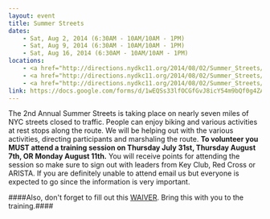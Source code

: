 ```yaml
---
layout: event
title: Summer Streets
dates: 
    - Sat, Aug 2, 2014 (6:30AM - 10AM/10AM - 1PM)
    - Sat, Aug 9, 2014 (6:30AM - 10AM/10AM - 1PM)
    - Sat, Aug 16, 2014 (6:30AM - 10AM/10AM - 1PM)
locations:
    - <a href="http://directions.nydkc11.org/2014/08/02/Summer_Streets/">Zones 1 and 2 - E 51st St &amp; Park Av, New York, NY 10022</a>
    - <a href="http://directions.nydkc11.org/2014/08/02/Summer_Streets/">Zones 3 and 4 - E 24th St &amp; Park Av, New York, NY 10010</a>
    - <a href="http://directions.nydkc11.org/2014/08/02/Summer_Streets/">Zones 5 and 6 - Kenmare St &amp; Lafayette St, New York, NY 10010</a>
link: https://docs.google.com/forms/d/1wEQSs33lfOCGfGvJ8icY54m9bQf0g4ZAKYJURxbhWn0/viewform
---
```

The 2nd Annual Summer Streets is taking place on nearly seven miles of NYC streets closed to traffic.  People can enjoy biking and various activities at rest stops along the route.  We will be helping out with the various activities, directing participants and marshaling the route. **To volunteer you MUST attend a training session on Thursday July 31st, Thursday August 7th, OR Monday August 11th.** You will receive points for attending the session so make sure to sign out with leaders from Key Club, Red Cross or ARISTA. If you are definitely unable to attend email us but everyone is expected to go since the information is very important. 

####Also, don't forget to fill out this [WAIVER](https://docs.google.com/file/d/0B27xy3_LFsTlMW1lbGJEV25DVEtPV0RqS2IzX0xnem8xTGpn/edit).  Bring this with you to the training.####

